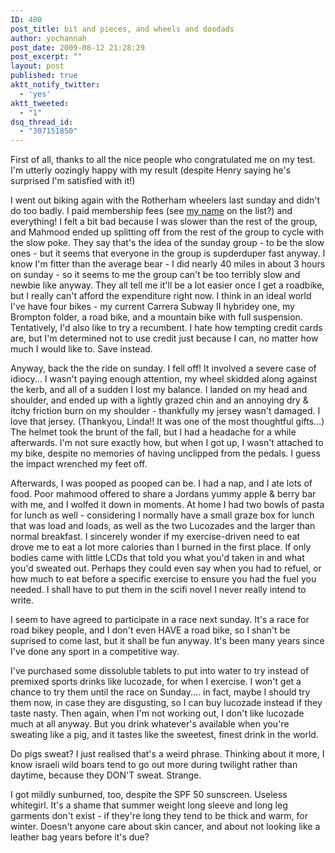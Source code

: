 ```yaml
---
ID: 480
post_title: bit and pieces, and wheels and doodads
author: yochannah
post_date: 2009-08-12 21:28:29
post_excerpt: ""
layout: post
published: true
aktt_notify_twitter:
  - 'yes'
aktt_tweeted:
  - "1"
dsq_thread_id:
  - "307151850"
---
```

First of all, thanks to all the nice people who congratulated me on my test. I'm utterly oozingly happy with my result (despite Henry saying he's surprised I'm satisfied with it!)

I went out biking again with the Rotherham wheelers last sunday and didn't do too badly. I paid membership fees (see <a href="http://www.rotherhamwheelerscc.co.uk/p_People.ikml">my name</a> on the list?) and everything! I felt a bit bad because I was slower than the rest of the group, and Mahmood ended up splitting off from the rest of the group to cycle with the slow poke. They say that's the idea of the sunday group - to be the slow ones - but it seems that everyone in the group is supderduper fast anyway. I know I'm fitter than the average bear - I did nearly 40 miles in about 3 hours on sunday - so it seems to me the group can't be too terribly slow and newbie like anyway. They all tell me it'll be a lot easier once I get a roadbike, but I really can't afford the expenditure right now. I think in an ideal world I've have four bikes - my current Carrera Subway II hybridey one, my Brompton folder, a road bike, and a mountain bike with full suspension. Tentatively, I'd also like to try a recumbent. I hate how tempting credit cards are, but I'm determined not to use credit just because I can, no matter how much I would like to. Save instead. 

Anyway, back the the ride on sunday. I fell off! It involved a severe case of idiocy... I wasn't paying enough attention, my wheel skidded along against the kerb, and all of a sudden I lost my balance. I landed on my head and shoulder, and ended up with a lightly grazed chin and an annoying dry & itchy friction burn on my shoulder - thankfully my jersey wasn't damaged. I love that jersey. (Thankyou, Linda!! It was one of the most thoughtful gifts...) The helmet took the brunt of the fall, but I had a headache for a while afterwards. I'm not sure exactly how, but when I got up, I wasn't attached to my bike, despite no memories of having unclipped from the pedals. I guess the impact wrenched my feet off. 

Afterwards, I was pooped as pooped can be. I had a nap, and I ate lots of food. Poor mahmood offered to share a Jordans yummy apple & berry bar with me, and I wolfed it down in moments. At home I had two bowls of pasta for lunch as well - considering I normally have a small graze box for lunch that was load and loads, as well as the two Lucozades and the larger than normal breakfast. I sincerely wonder if my exercise-driven need to eat drove me to eat a lot more calories than I burned in the first place. If only bodies came with little LCDs that told you what you'd taken in and what you'd sweated out. Perhaps they could even say when you had to refuel, or how much to eat before a specific exercise to ensure you had the fuel you needed. I shall have to put them in the scifi novel I never really intend to write.

I seem to have agreed to participate in a race next sunday. It's a race for road bikey people, and I don't even HAVE a road bike, so I shan't be suprised to come last, but it shall be fun anyway. It's been many years since I've done any sport in a competitive way.

I've purchased some dissoluble tablets to put into water to try instead of premixed sports drinks like lucozade, for when I exercise. I won't get a chance to try them until the race on Sunday.... in fact, maybe I should try them now, in case they are disgusting, so I can buy lucozade instead if they taste nasty. Then again, when I'm not working out, I don't like lucozade much at all anyway. But you drink whatever's available when you're sweating like a pig, and it tastes like the sweetest, finest drink in the world.

 Do pigs sweat? I just realised that's a weird phrase. Thinking about it more, I know israeli wild boars tend to go out more during twilight rather than daytime, because they DON'T sweat. Strange. 

I got mildly sunburned, too, despite the SPF 50 sunscreen. Useless whitegirl. It's a shame that summer weight long sleeve and long leg garments don't exist - if they're long they tend to be thick and warm, for winter. Doesn't anyone care about skin cancer, and about not looking like a leather bag years before it's due?